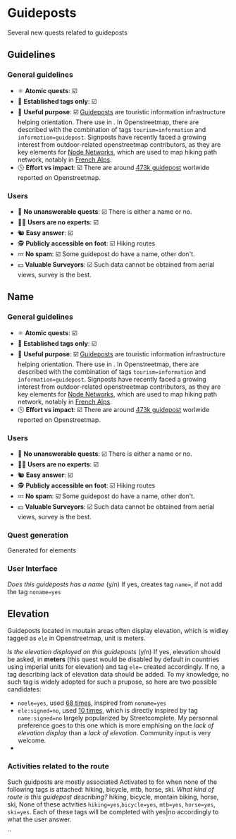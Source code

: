 # Guideposts
Several new quests related to guideposts

## Guidelines

### General guidelines
- ⚛️ **Atomic quests**: ☑️
- 🚧 **Established tags only**: ☑️
- 🤷 **Useful purpose**: ☑️ [Guideposts](https://wiki.openstreetmap.org/wiki/Tag:information%3Dguidepost) are touristic information infrastructure helping orientation. There use in . In Openstreetmap, there are described with the combination of tags `tourism=information` and `information=guidepost`. Signposts have recently faced a growing interest from outdoor-related openstreetmap contributors, as they are key elements for [Node Networks](https://wiki.openstreetmap.org/wiki/Node_Networks), which are used to map hiking path network, notably in [French Alps](https://knooppuntnet.nl/en/map/hiking?position=45.18829306,5.89704611,13).
- 🕓 **Effort vs impact**: ☑️ There are around [473k guidepost](https://taginfo.openstreetmap.org/tags/information=guidepost) worlwide reported on Openstreetmap. 

### Users
- 🤔 **No unanswerable quests**: ☑️ There is either a name or no.
- 👨‍💻 **Users are no experts**: ☑️
- 🐿️ **Easy answer**: ☑️ 
- 🕵️ **Publicly accessible on foot**: ☑️ Hiking routes
- 💤 **No spam**: ☑️ Some guidepost do have a name, other don't.
- 💵 **Valuable Surveyors**: ☑️ Such data cannot be obtained from aerial views, survey is the best.




## Name
### General guidelines
- ⚛️ **Atomic quests**: ☑️
- 🚧 **Established tags only**: ☑️
- 🤷 **Useful purpose**: ☑️ [Guideposts](https://wiki.openstreetmap.org/wiki/Tag:information%3Dguidepost) are touristic information infrastructure helping orientation. There use in . In Openstreetmap, there are described with the combination of tags `tourism=information` and `information=guidepost`. Signposts have recently faced a growing interest from outdoor-related openstreetmap contributors, as they are key elements for [Node Networks](https://wiki.openstreetmap.org/wiki/Node_Networks), which are used to map hiking path network, notably in [French Alps](https://knooppuntnet.nl/en/map/hiking?position=45.18829306,5.89704611,13).
- 🕓 **Effort vs impact**: ☑️ There are around [473k guidepost](https://taginfo.openstreetmap.org/tags/information=guidepost) worlwide reported on Openstreetmap. 

### Users
- 🤔 **No unanswerable quests**: ☑️ There is either a name or no.
- 👨‍💻 **Users are no experts**: ☑️
- 🐿️ **Easy answer**: ☑️ 
- 🕵️ **Publicly accessible on foot**: ☑️ Hiking routes
- 💤 **No spam**: ☑️ Some guidepost do have a name, other don't.
- 💵 **Valuable Surveyors**: ☑️ Such data cannot be obtained from aerial views, survey is the best.

###  Quest generation
Generated for elements 
### User Interface 
*Does this guideposts has a name* (y/n)
If yes, creates tag `name=`, if not add the tag `noname=yes`

## Elevation
Guideposts located in moutain areas often display elevation, which is widley tagged as `ele` in Openstreetmap, unit is meters.

*Is the elevation displayed on this guideposts* (y/n)
If yes, elevation should be asked, in **meters** (this quest would be disabled by default in countries using imperial units for elevation) and tag `ele=` created accordingly. 
If no, a tag describing lack of elevation data should be added. To my knowledge, no such tag is widely adopted for such a prupose, so here are two possible candidates:
- `noele=yes`, used [68 times](https://taginfo.openstreetmap.org/keys/noele), inspired from `noname=yes`
- `ele:signed=no`, used [10 times](https://taginfo.openstreetmap.org/search?q=ele%3Asigned%3Dno), which is directly inspired by tag `name:signed=no` largely popularized by Streetcomplete. My personnal preference goes to this one which is more emphising on the *lack of elevation display* than a *lack of elevation*. Community input is very welcome.
- 
### Activities related to the route
Such guidposts are mostly associated
Activated to for when none of the following tags is attached: hiking, bicycle, mtb, horse, ski.
*What kind of route is this guidepost describing?*
 hiking, bicycle, montain biking, horse, ski, None of these actvities
 `hiking=yes`,`bicycle=yes`, `mtb=yes`, `horse=yes`, `ski=yes`.
 Each of these tags will be completed with yes|no accordingly to what the user answer.



``
